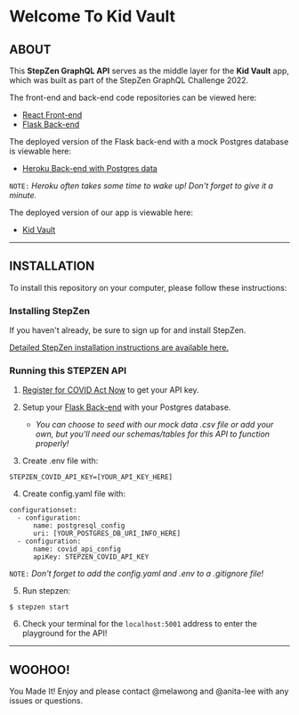 # Welcome To Kid Vault

## ABOUT

This **StepZen GraphQL API** serves as the middle layer for the **Kid Vault** app, which was built as part of the StepZen GraphQL Challenge 2022.

The front-end and back-end code repositories can be viewed here:

- [React Front-end](https://github.com/melawong/mom-api-frontend)
- [Flask Back-end](https://github.com/anita-lee/mom_api2)

The deployed version of the Flask back-end with a mock Postgres database is viewable here:

- [Heroku Back-end with Postgres data](https://test-mom-api.herokuapp.com/)

`NOTE:` _Heroku often takes some time to wake up! Don't forget to give it a minute._

The deployed version of our app is viewable here:

- [Kid Vault](https://kidvault.surge.sh/)

---

## INSTALLATION

To install this repository on your computer, please follow these instructions:

### Installing StepZen

If you haven't already, be sure to sign up for and install StepZen.

[Detailed StepZen installation instructions are available here.](https://stepzen.com/docs/quick-start/install-and-setup)

### Running this STEPZEN API

1. [Register for COVID Act Now](https://apidocs.covidactnow.org/) to get your API key.

2. Setup your [Flask Back-end](https://github.com/anita-lee/mom_api2) with your Postgres database.

   - _You can choose to seed with our mock data .csv file or add your own, but you'll need our schemas/tables for this API to function properly!_

3. Create .env file with:

```
STEPZEN_COVID_API_KEY=[YOUR_API_KEY_HERE]
```

4. Create config.yaml file with:

```
configurationset:
  - configuration:
      name: postgresql_config
      uri: [YOUR_POSTGRES_DB_URI_INFO_HERE]
  - configuration:
      name: covid_api_config
      apiKey: STEPZEN_COVID_API_KEY
```

`NOTE:` _Don't forget to add the config.yaml and .env to a .gitignore file!_

5. Run stepzen:

```
$ stepzen start
```

6. Check your terminal for the `localhost:5001` address to enter the playground for the API!

---

## WOOHOO!

You Made It! Enjoy and please contact @melawong and @anita-lee with any issues or questions.
